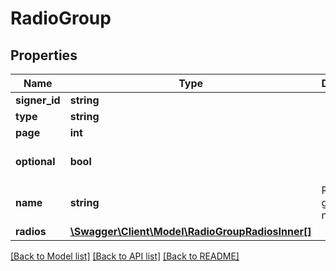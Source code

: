 # RadioGroup

## Properties
Name | Type | Description | Notes
------------ | ------------- | ------------- | -------------
**signer_id** | **string** |  | 
**type** | **string** |  | 
**page** | **int** |  | 
**optional** | **bool** |  | [optional] [default to false]
**name** | **string** | Radio group&#x27;s name | [optional] 
**radios** | [**\Swagger\Client\Model\RadioGroupRadiosInner[]**](RadioGroupRadiosInner.md) |  | 

[[Back to Model list]](../../README.md#documentation-for-models) [[Back to API list]](../../README.md#documentation-for-api-endpoints) [[Back to README]](../../README.md)

